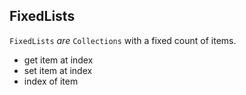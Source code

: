 ## FixedLists

``FixedLists`` _are_ ``Collections`` with a fixed count of items.
- get item at index
- set item at index
- index of item
